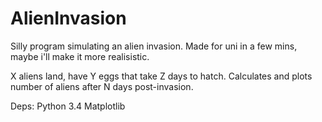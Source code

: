 # AlienInvasion
Silly program simulating an alien invasion. Made for uni in a few mins, maybe i'll make it more realisistic.


X aliens land, have Y eggs that take Z days to hatch. Calculates and plots number of aliens after N days post-invasion.


Deps:
Python 3.4
Matplotlib
